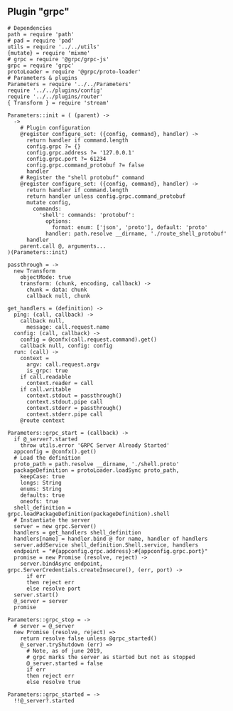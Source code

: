 
## Plugin "grpc"

    # Dependencies
    path = require 'path'
    # pad = require 'pad'
    utils = require '../../utils'
    {mutate} = require 'mixme'
    # grpc = require '@grpc/grpc-js'
    grpc = require 'grpc'
    protoLoader = require '@grpc/proto-loader'
    # Parameters & plugins
    Parameters = require '../../Parameters'
    require '../../plugins/config'
    require '../../plugins/router'
    { Transform } = require 'stream'

    Parameters::init = ( (parent) ->
      ->
        # Plugin configuration
        @register configure_set: ({config, command}, handler) ->
          return handler if command.length
          config.grpc ?= {}
          config.grpc.address ?= '127.0.0.1'
          config.grpc.port ?= 61234
          config.grpc.command_protobuf ?= false
          handler
        # Register the "shell protobuf" command
        @register configure_set: ({config, command}, handler) ->
          return handler if command.length
          return handler unless config.grpc.command_protobuf
          mutate config,
            commands:
              'shell': commands: 'protobuf':
                options:
                  format: enum: ['json', 'proto'], default: 'proto'
                handler: path.resolve __dirname, './route_shell_protobuf'
          handler
        parent.call @, arguments...
    )(Parameters::init)

    passthrough = ->
      new Transform
        objectMode: true
        transform: (chunk, encoding, callback) ->
          chunk = data: chunk
          callback null, chunk
    
    get_handlers = (definition) ->
      ping: (call, callback) ->
        callback null,
          message: call.request.name
      config: (call, callback) ->
        config = @confx(call.request.command).get()
        callback null, config: config
      run: (call) ->
        context =
          argv: call.request.argv
          is_grpc: true
        if call.readable
          context.reader = call
        if call.writable
          context.stdout = passthrough()
          context.stdout.pipe call
          context.stderr = passthrough()
          context.stderr.pipe call
        @route context

    Parameters::grpc_start = (callback) ->
      if @_server?.started
        throw utils.error 'GRPC Server Already Started'
      appconfig = @confx().get()
      # Load the definition
      proto_path = path.resolve __dirname, './shell.proto'
      packageDefinition = protoLoader.loadSync proto_path,
        keepCase: true
        longs: String
        enums: String
        defaults: true
        oneofs: true
      shell_definition = grpc.loadPackageDefinition(packageDefinition).shell
      # Instantiate the server
      server = new grpc.Server()
      handlers = get_handlers shell_definition
      handlers[name] = handler.bind @ for name, handler of handlers
      server.addService shell_definition.Shell.service, handlers
      endpoint = "#{appconfig.grpc.address}:#{appconfig.grpc.port}"
      promise = new Promise (resolve, reject) ->
        server.bindAsync endpoint, grpc.ServerCredentials.createInsecure(), (err, port) ->
          if err
          then reject err
          else resolve port
      server.start()
      @_server = server
      promise

    Parameters::grpc_stop = ->
      # server = @_server
      new Promise (resolve, reject) =>
        return resolve false unless @grpc_started()
        @_server.tryShutdown (err) =>
          # Note, as of june 2019,
          # grpc marks the server as started but not as stopped
          @_server.started = false
          if err
          then reject err
          else resolve true

    Parameters::grpc_started = ->
      !!@_server?.started
